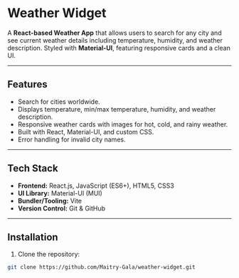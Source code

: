 # Weather Widget

A **React-based Weather App** that allows users to search for any city and see current weather details including temperature, humidity, and weather description. Styled with **Material-UI**, featuring responsive cards and a clean UI.

---

## Features

- Search for cities worldwide.
- Displays temperature, min/max temperature, humidity, and weather description.
- Responsive weather cards with images for hot, cold, and rainy weather.
- Built with React, Material-UI, and custom CSS.
- Error handling for invalid city names.

---

## Tech Stack

- **Frontend:** React.js, JavaScript (ES6+), HTML5, CSS3  
- **UI Library:** Material-UI (MUI)  
- **Bundler/Tooling:** Vite  
- **Version Control:** Git & GitHub  

---

## Installation

1. Clone the repository:

```bash
git clone https://github.com/Maitry-Gala/weather-widget.git
